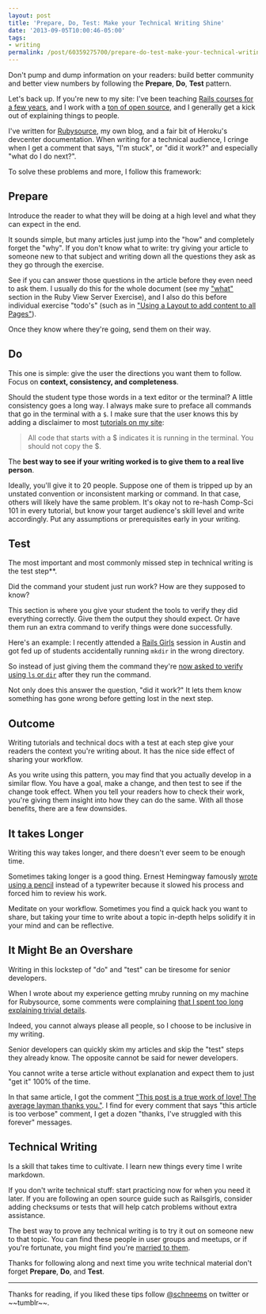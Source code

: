 ```yaml
---
layout: post
title: 'Prepare, Do, Test: Make your Technical Writing Shine'
date: '2013-09-05T10:00:46-05:00'
tags:
- writing
permalink: /post/60359275700/prepare-do-test-make-your-technical-writing-shine
---
```


Don't pump and dump information on your readers: build better community and better view numbers by following the **Prepare**, **Do**, **Test** pattern.

Let's back up. If you're new to my site: I've been teaching [Rails courses for a few years](https://www.schneems.com/ut-rails), and I work with a [ton of open source](https://github.com/schneems?tab=activity), and I generally get a kick out of explaining things to people.

I've written for [Rubysource](https://www.sitepoint.com/author/rschneeman/), my own blog, and a fair bit of Heroku's devcenter documentation. When writing for a technical audience, I cringe when I get a comment that says, "I'm stuck", or "did it work?" and especially "what do I do next?".

To solve these problems and more, I follow this framework:

## Prepare

Introduce the reader to what they will be doing at a high level and what they can expect in the end.

It sounds simple, but many articles just jump into the "how" and completely forget the "why". If you don't know what to write: try giving your article to someone new to that subject and writing down all the questions they ask as they go through the exercise.

See if you can answer those questions in the article before they even need to ask them. I usually do this for the whole document (see my ["what"](https://github.com/centerforstudents/ruby_view_server#what) section in the Ruby View Server Exercise</a>), and I also do this before individual exercise "todo's" (such as in <a href="https://github.com/centerforstudents/ruby_view_server#3-use-a-layout-to-add-content-to-all-pages">"Using a Layout to add content to all Pages"</a>).

Once they know where they're going, send them on their way.

## Do

This one is simple: give the user the directions you want them to follow. Focus on **context, consistency, and completeness**.

Should the student type those words in a text editor or the terminal? A little consistency goes a long way. I always make sure to preface all commands that go in the terminal with a <code>$</code>. I make sure that the user knows this by adding a disclaimer to most <a href="https://github.com/centerforstudents/ruby_view_server#what">tutorials on my site</a>:

>  All code that starts with a $ indicates it is running in the terminal. You should not copy the $.

The **best way to see if your writing worked is to give them to a real live person**.

Ideally, you'll give it to 20 people. Suppose one of them is tripped up by an unstated convention or inconsistent marking or command. In that case, others will likely have the same problem. It's okay not to re-hash Comp-Sci 101 in every tutorial, but know your target audience's skill level and write accordingly. Put any assumptions or prerequisites early in your writing.

## Test

The most important and most commonly missed step in technical writing is the test step**.

Did the command your student just run work? How are they supposed to know?

This section is where you give your student the tools to verify they did everything correctly. Give them the output they should expect. Or have them run an extra command to verify things were done successfully.

Here's an example: I recently attended a <a href="https://railsgirls.com">Rails Girls</a> session in Austin and got fed up of students accidentally running <code>mkdir</code> in the wrong directory.

So instead of just giving them the command they're <a href="https://github.com/railsgirls/railsgirls.github.com/commit/9c4cb24e248ee05a361c6cc78d05301be6a62e0b">now asked to verify using <code>ls</code> or <code>dir</code></a> after they run the command.

Not only does this answer the question, "did it work?" It lets them know something has gone wrong before getting lost in the next step.

## Outcome

Writing tutorials and technical docs with a test at each step give your readers the context you're writing about. It has the nice side effect of sharing your workflow.

As you write using this pattern, you may find that you actually develop in a similar flow. You have a goal, make a change, and then test to see if the change took effect. When you tell your readers how to check their work, you're giving them insight into how they can do the same. With all those benefits, there are a few downsides.

## It takes Longer

Writing this way takes longer, and there doesn't ever seem to be enough time.

Sometimes taking longer is a good thing. Ernest Hemingway famously <a href="https://www.openculture.com/2013/02/seven_tips_from_ernest_hemingway_on_how_to_write_fiction.html">wrote using a pencil</a> instead of a typewriter because it slowed his process and forced him to review his work.

Meditate on your workflow. Sometimes you find a quick hack you want to share, but taking your time to write about a topic in-depth helps solidify it in your mind and can be reflective.

## It Might Be an Overshare

Writing in this lockstep of "do" and "test" can be tiresome for senior developers.

When I wrote about my experience getting mruby running on my machine for Rubysource, some comments were complaining <a href="https://www.sitepoint.com/try-mruby-today/#comment-7032">that I spent too long explaining trivial details</a>.

Indeed, you cannot always please all people, so I choose to be inclusive in my writing.

Senior developers can quickly skim my articles and skip the "test" steps they already know. The opposite cannot be said for newer developers.

You cannot write a terse article without explanation and expect them to just "get it" 100% of the time.

In that same article, I got the comment <a href="https://www.sitepoint.com/try-mruby-today/#comment-7031">"This post is a true work of love! The average layman thanks you."</a>. I find for every comment that says "this article is too verbose" comment, I get a dozen "thanks, I've struggled with this forever" messages.

## Technical Writing

Is a skill that takes time to cultivate. I learn new things every time I write markdown.

If you don't write technical stuff: start practicing now for when you need it later. If you are following an open source guide such as Railsgirls, consider adding checksums or tests that will help catch problems without extra assistance.

The best way to prove any technical writing is to try it out on someone new to that topic. You can find these people in user groups and meetups, or if you're fortunate, you might find you're <a href="https://rubyandrichard.tumblr.com/">married to them</a>.

Thanks for following along and next time you write technical material don't forget **Prepare**, **Do**, and **Test**.

<hr>Thanks for reading, if you liked these tips follow <a href="https://ruby.social/@Schneems">@schneems</a> on twitter or ~~tumblr~~.
